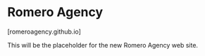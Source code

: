 # Romero Agency
[romeroagency.github.io]


This will be the placeholder for the new Romero Agency web site.






